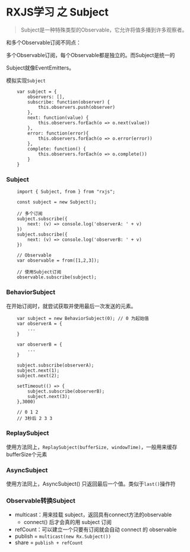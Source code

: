 # RXJS学习 之 Subject

> Subject是一种特殊类型的Observable，它允许将值多播到许多观察者。

和多个Observable订阅不同点：

多个Observable订阅，每个Observable都是独立的。而Subject是统一的
 
Subject就像EventEmitters。

模拟实现`Subject`
```
    var subject = {
        observers: [],
        subscribe: function(observer) {
            this.observers.push(observer)
        },
        next: function(value) {
            this.observers.forEach(o => o.next(value))    
        },
        error: function(error){
            this.observers.forEach(o => o.error(error))
        },
        complete: function() {
            this.observers.forEach(o => o.complete())
        }
    }
```

### Subject

```
    import { Subject, from } from "rxjs";

    const subject = new Subject();

    // 多个订阅
    subject.subscribe({
        next: (v) => console.log('observerA: ' + v)
    })
    subject.subscribe({
        next: (v) => console.log('observerB: ' + v)
    })

    // Observable
    var observable = from([1,2,3]);

    // 使用Subject订阅
    observable.subscribe(subject);
```

### BehaviorSubject

在开始订阅时，就尝试获取并使用最后一次发送的元素。

```
    var subject = new BehaviorSubject(0); // 0 为起始值
    var observerA = {
        ...
    }

    var observerB = {
        ...
    }

    subject.subscribe(observerA);
    subject.next(1);
    subject.next(2);

    setTimeout(() => {
        subject.subscribe(observerB); 
        subject.next(3);
    },3000)

    // 0 1 2
    // 3秒后 2 3 3
```

### ReplaySubject

使用方法同上，`ReplaySubject(bufferSize, windowTime)`，一般用来缓存bufferSize个元素


### AsyncSubject

使用方法同上，AsyncSubject() 只返回最后一个值。类似于`last()`操作符


### Observable转换Subject

* multicast：用来挂载 subject，返回具有connect方法的observable
  * connect() 后才会真的用 subject 订阅
* refCount：可以建立一个只要有订阅就会自动 connect 的 observable
* publish = `multicast(new Rx.Subject())`
* share = `publish + refCount`